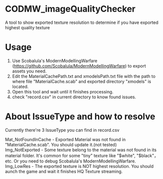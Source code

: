 # CODMW_imageQualityChecker
A tool to show exported texture resolution to determine if you have exported highest quality texture

# Usage
1. Use Scobalula's ModernModellingWarfare (https://github.com/Scobalula/ModernModellingWarfare) to export assets you need.
2. Edit the MaterialCachePath.txt and xmodelsPath.txt file with the path to where file "MaterialCache.scab" and exported directory "xmodels"  is located.
3. Open this tool and wait until it finishes processing.
4. check "record.csv" in current directory to know found issues.

# About IssueType and how to resolve
Currently there're 3 IssueType you can find in record.csv

Mat_NotFoundInCache - Exported Material was not found in "MaterialCache.scab". You should update it.(not tested)  
Img_NotExported - Some texture belong to the material was not found in its material folder. It's common for some "tiny" texture like "$white", "$black"，etc. Or you need to debug Scobalula's ModernModellingWarfare.  
Img_LowRes - The exported texture is NOT highest resolution. You should aunch the game and wait it finishes HQ Texture streaming.  